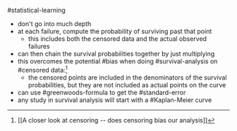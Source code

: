 #statistical-learning

- don't go into much depth
- at each failure, compute the probability of surviving past that point
	- this includes both the censored data and the actual observed failures
- can then chain the survival probabilities together by just multiplying
- this overcomes the potential #bias when doing #survival-analysis on #censored data:[^1]
	- the censored points are included in the denominators of the survival probabilities, but they are not included as actual points on the curve
- can use #greenwoods-formula to get the #standard-error
- any study in survival analysis will start with a #Kaplan-Meier curve

[^1]: [[A closer look at censoring -- does censoring bias our analysis]]